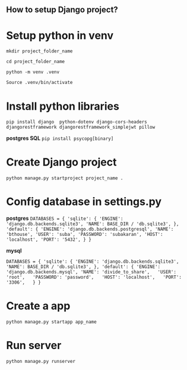 ## How to setup Django project? 

# Setup python in venv
`mkdir project_folder_name`

`cd project_folder_name`

`python -m venv .venv`

`Source .venv/bin/activate`


# Install python libraries

`pip install django  python-dotenv django-cors-headers djangorestframework djangorestframework_simplejwt pillow`


**postgres SQL**
`pip install psycopg[binary]`

# Create Django project
`python manage.py startproject project_name .`

# Config database in settings.py

**postgres**
`DATABASES = {
    'sqlite': {
        'ENGINE': 'django.db.backends.sqlite3',
        'NAME': BASE_DIR / 'db.sqlite3',
    },
    'default': {
        'ENGINE': 'django.db.backends.postgresql',
        'NAME': 'bthouse',
        'USER': 'suba',
        'PASSWORD': 'subakaran',
        'HOST': 'localhost',
        'PORT': '5432',
    }
}`

**mysql**

`DATABASES = {
    'sqlite': {
        'ENGINE': 'django.db.backends.sqlite3',
        'NAME': BASE_DIR / 'db.sqlite3',
    },
    'default': {
        'ENGINE': 'django.db.backends.mysql',
        'NAME': 'divide_to_share',  
        'USER': 'root',  
        'PASSWORD': 'password',  
        'HOST': 'localhost',  
        'PORT': '3306',  
    }
}`

# Create a app
`python manage.py startapp app_name`

# Run server 
`python manage.py runserver`





